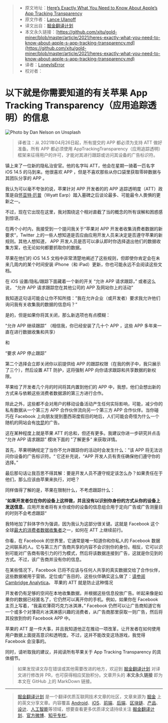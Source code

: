 > * 原文地址：[Here’s Exactly What You Need to Know About Apple’s App Tracking Transparency](https://onezero.medium.com/heres-exactly-what-you-need-to-know-about-apple-s-app-tracking-transparency-bdb06c0b58c0)
> * 原文作者：[Lance Ulanoff](https://medium.com/@LanceUlanoff)
> * 译文出自：[掘金翻译计划](https://github.com/xitu/gold-miner)
> * 本文永久链接：[https://github.com/xitu/gold-miner/blob/master/article/2021/heres-exactly-what-you-need-to-know-about-apple-s-app-tracking-transparency.md](https://github.com/xitu/gold-miner/blob/master/article/2021/heres-exactly-what-you-need-to-know-about-apple-s-app-tracking-transparency.md)
> * 译者：[LoneyIsError](https://github.com/LoneyIsError)
> * 校对者：

# 以下就是你需要知道的有关苹果 App Tracking Transparency（应用追踪透明）的信息

![Photo by [Dan Nelson](https://unsplash.com/@danny144?utm_source=medium&utm_medium=referral) on [Unsplash](https://unsplash.com?utm_source=medium&utm_medium=referral)](https://cdn-images-1.medium.com/max/10368/0*B4ygEL8TGVED_RdC)

> 译者注：从 2021年04月26日起，所有提交的 APP 都必须为支持 ATT 做好准备。所有 APP 都必须使用 AppTrackingTransparency（应用追踪透明）框架来征得用户的许可，才能对其进行跟踪或访问其设备的广告标识符。

镇上来了一位新的隐私治安官。他的名字叫 ATT，他会在星期一骑着一匹名字 iOS 14.5 的马到来。他很喜欢 APP ，但是不喜欢那些从你口袋里获取零碎数据与其团队分享的 APP 。

我认为可以毫不夸张的说，苹果针对 APP 开发者的的 APP 追踪透明度（ATT）政策是自[怀亚特·厄普](https://en.wikipedia.org/wiki/Wyatt_Earp)（Wyatt Earp）踏入墓碑之后谈论最多、可能最令人畏惧的更新之一。

不过，现在它出现在这里，我对围绕这个相对直截了当的概念的所有误解和困惑感到惊讶。

在两个小时内，我接受到一个提问我关于“苹果对 APP 开发者收集消费者数据的新要求“，Twitter 上的一些人想知道是否应由应用开发人员来决定是否遵守苹果的新规则。其他人想知道， APP 开发人员是否可以承认即时你选择退出他们的数据收集方案，也无论如何都要抓取你的数据。 

苹果在他们的 iOS 14.5 文档中非常清楚地阐述了这些规则，但即使你肯定会在未来几周内的某个时间安装 iPhone（和 iPad）更新，你也可能永远不会阅读这些文档。

在 iOS 设置/隐私/跟踪下面藏着一个新的开关 “允许 APP 请求跟踪，” 或者这么说， “允许 APP 请求跟踪您在其他公司的 APP 及网站你上的活动”

我知道这句话可能会让你不知所措：”我在允许企业（或开发者）要求我允许他们询问我有关收集我的数据的信息吗？“

是的，但是如果你将其关闭，那么新选项也有点模糊：

“允许 APP 继续跟踪” （相信我，你已经安装了几十个 APP ，这些 APP 多年来一直在进行数据收集和共享）

和

“要求 APP 停止跟踪”

第二个选择会立即关闭你以前提供给 APP 的跟踪权限（在我的例子中，我只展示了三个），然后设置 ATT 防护，这将强制 APP 向你请求跟踪和共享数据的新权限。

苹果给了开发者几个月的时间将其内置到他们的 APP 中，我想，他们会想出新的方式来与依赖这些消费者数据源的第三方进行合作。

除此之外，这些都不会对用户的移动设备活动产生任何实际影响，可能，减少你的私有数据从一个第三方 APP 合作伙伴流向另一个第三方 APP 合作伙伴。当你碰巧在 Facebook 上向朋友提到墨西哥度假目的地后，人们可能会奇怪为什么一个随机的网站会有[坎昆](https://zh.wikipedia.org/zh-hans/%E5%9D%8E%E6%98%86)的广告。

这在某种程度上就是苹果 ATT 的总和，但还有更多。我建议你进一步研究并点击 “允许 APP 请求跟踪” 模块下面的 ”了解更多“ 来获取详情。

首先，苹果明确规定了当你不允许跟踪你的活动时会发生什么：”该 APP 将无法访问你设备的广告标识符。“ 它还补充说，“APP 开发人员有责任确保他们遵守你的选择。”

最后那句话让我百思不得其解：要是开发人员不遵守规定该怎么办？如果责任在于他们，那么应该由苹果来执行，对吧？

同样值得了解的是，苹果在限制什么，不考虑跟踪什么：

”**如果开发者仅在你的设备上这样做，并且没有以识别你身份的方式从你的设备上发送信息**，应用开发者将有关你或你的设备的信息组合用于定向广告或广告测量目的时则不会考虑跟踪“

我特地加了斜体字作为强调，因为我认为这部分很关键。这就是 Facebook 这个全球[最大的消费者数据收集者](https://medium.com/@LanceUlanoff/the-great-unraveling-dc17eae49a63)之一，如何在 ATT 上继续前行。

你看，在 Facebook 的世界里，它通常是唯一知道你和你私人的 Facebook 数据之间联系的人。它与第三方广告商共享的内容不会识别你的身份。相反，它可以识别可能对广告商有吸引力的行为模式，然后将该数据连接到广告，这就是你见到的方式。不过，该广告商并没有你的信息。

在某些情况下，Facebook 已将不应该与任何人共享的真实数据交给了合作伙伴，这些数据被用于营销，定位或广告目的，这些伙伴确实这么做了：[请参阅 Cambridge Analytica](https://www.nytimes.com/2018/04/04/us/politics/cambridge-analytica-scandal-fallout.html)。 苹果的 ATT 就是防止这种情况

开发者仍有足够的空间在本地收集数据，并根据这些信息投放广告。听起来像是如果你的数据已经匿名了，它仍然可以离开你的手机。例如，如果你在 Facebook 主页上写着，“我喜欢薄荷巧克力冰淇淋，”  Facebook 仍然可以让广告商知道它有一个或多个对薄荷片冰淇淋感兴趣的消费者，从广告商那里获取一则广告，然后将其投放到你的 Facebook APP 中。

苹果的 ATT  是一件大事，并且我知道他正在推动一项改革，让开发者在如何使用用户数据上面提高意识和透明度。不过，这并不能改变这场游戏，我觉得 Facebook 会没事的。

同时，请听取我的建议，并阅读所有苹果关于 App Tracking Transparency 的具体细节。

> 如果发现译文存在错误或其他需要改进的地方，欢迎到 [掘金翻译计划](https://github.com/xitu/gold-miner) 对译文进行修改并 PR，也可获得相应奖励积分。文章开头的 **本文永久链接** 即为本文在 GitHub 上的 MarkDown 链接。

---

> [掘金翻译计划](https://github.com/xitu/gold-miner) 是一个翻译优质互联网技术文章的社区，文章来源为 [掘金](https://juejin.im) 上的英文分享文章。内容覆盖 [Android](https://github.com/xitu/gold-miner#android)、[iOS](https://github.com/xitu/gold-miner#ios)、[前端](https://github.com/xitu/gold-miner#前端)、[后端](https://github.com/xitu/gold-miner#后端)、[区块链](https://github.com/xitu/gold-miner#区块链)、[产品](https://github.com/xitu/gold-miner#产品)、[设计](https://github.com/xitu/gold-miner#设计)、[人工智能](https://github.com/xitu/gold-miner#人工智能)等领域，想要查看更多优质译文请持续关注 [掘金翻译计划](https://github.com/xitu/gold-miner)、[官方微博](http://weibo.com/juejinfanyi)、[知乎专栏](https://zhuanlan.zhihu.com/juejinfanyi)。
